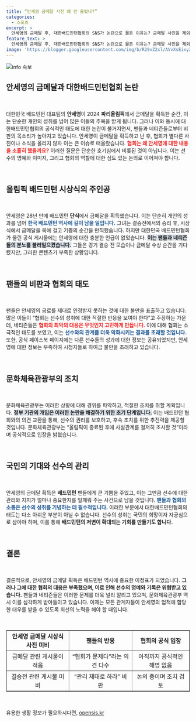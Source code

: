 ```yaml
---
title: “안세영 금메달 사진 왜 안 올렸나?”
categories:
  - 스포츠
excerpt: >
  안세영의 금메달 후, 대한배드민턴협회의 SNS가 논란으로 물든 이유는? 금메달 사진을 제외한 게시물에 팬들이 격앙된 반응을 보이고 있다!
feature_text: >
  안세영의 금메달 후, 대한배드민턴협회의 SNS가 논란으로 물든 이유는? 금메달 사진을 제외한 게시물에 팬들이 격앙된 반응을 보이고 있다!
image: 'https://blogger.googleusercontent.com/img/b/R29vZ2xl/AVvXsEixyZcFfHzMRdzZMjFBmAUKJYCLCGyLL1o632UiGVXcaFdKo_bkvkuCioo0uUKlGfBVcT3P84aROyZIXSBEx3Aw5nCQ3pTgDom1WDC4m8eifvWiAmWEEVb4x6G_l8C0QH225ldMjyaFvpxGEBGNO37VmDTDMHGhJPq73UglMfDca1-0aw/s1600/blogspot.png'
---
```


<p><img src="https://blogger.googleusercontent.com/img/b/R29vZ2xl/AVvXsEixyZcFfHzMRdzZMjFBmAUKJYCLCGyLL1o632UiGVXcaFdKo_bkvkuCioo0uUKlGfBVcT3P84aROyZIXSBEx3Aw5nCQ3pTgDom1WDC4m8eifvWiAmWEEVb4x6G_l8C0QH225ldMjyaFvpxGEBGNO37VmDTDMHGhJPq73UglMfDca1-0aw/s1600/blogspot.png" alt="info 속보" /></p>

<h2 data-ke-size="size26">안세영의 금메달과 대한배드민턴협회 논란</h2>

<p data-ke-size="size16">&nbsp;</p>

<p>대한민국 배드민턴 대표팀의 <b>안세영</b>이 2024 <b>파리올림픽</b>에서 금메달을 획득한 순간, 이는 단순한 개인의 성취를 넘어 많은 이들의 주목을 받게 됩니다. 그러나 이와 동시에 대한배드민턴협회의 공식적인 태도에 대한 논란이 불거지면서, 팬들과 네티즌들로부터 비판의 목소리가 높아지고 있습니다. 안세영이 금메달을 획득하고 난 후, 협회가 별다른 사진이나 소식을 올리지 않자 이는 큰 이슈로 떠올랐습니다. <b><span style="color: #ee2323;">협회는 왜 안세영에 대한 내용을 소홀히 했을까요?</span></b> 이러한 질문은 단순한 호기심에서 비롯된 것이 아닙니다. 이는 선수의 명예와 이미지, 그리고 협회의 역할에 대한 심도 있는 논의로 이어져야 합니다.</p>

<p data-ke-size="size16">&nbsp;</p>

<h2 data-ke-size="size26">올림픽 배드민턴 시상식의 주인공</h2>

<p data-ke-size="size16">&nbsp;</p>

<p>안세영은 28년 만에 배드민턴 <b>단식</b>에서 금메달을 획득했습니다. 이는 단순히 개인의 성과를 넘어 <b><span style="color: #1a5490;">한국 배드민턴 역사에 길이 남을 일입니다.</span></b> 그녀는 결승전에서의 승리 후, 시상식에서 금메달을 목에 걸고 기쁨의 순간을 만끽했습니다. 하지만 대한민국 배드민턴협회가 올린 공식 게시물에는 안세영에 대한 충분한 언급이 없었습니다. <b><span style="background-color: #21538527;">이는 팬들과 네티즌들의 분노를 불러일으켰습니다.</span></b> 그들은 경기 결승 전 모습이나 금메달 수상 순간을 기다렸지만, 그러한 콘텐츠가 부족한 상황입니다.</p>

<p data-ke-size="size16">&nbsp;</p>

<h2 data-ke-size="size26">팬들의 비판과 협회의 태도</h2>

<p data-ke-size="size16">&nbsp;</p>

<p>팬들은 안세영의 공로를 제대로 인정받지 못하는 것에 대한 불만을 표출하고 있습니다. 많은 이들이 “협회는 선수의 성취에 대한 적절한 반응을 보여야 한다”고 주장하는 가운데, 네티즌들은 <b><span style="color: #ee2323;">협회의 최악의 대응은 무엇인지 고민하게 만듭니다.</span></b> 이에 대해 협회는 소극적인 태도를 보였고, 이는 <b><span style="color: #1a5490;">선수와의 관계를 더욱 악화시키는 결과를 초래할 것입니다.</span></b> 또한, 공식 페이스북 페이지에는 다른 선수들의 성과에 대한 정보는 공유되었지만, 안세영에 대한 정보는 부족하여 시청자들로 하여금 불만을 초래하고 있습니다.</p>

<p data-ke-size="size16">&nbsp;</p>

<h2 data-ke-size="size26">문화체육관광부의 조치</h2>

<p data-ke-size="size16">&nbsp;</p>

<p>문화체육관광부는 이러한 상황에 대해 경위를 파악하고, 적절한 조치를 취할 계획입니다. <b><span style="background-color: #21538527;">정부 기관의 개입은 이러한 논란을 해결하기 위한 초기 단계입니다.</span></b> 이는 배드민턴 협회와의 의견 교환을 통해, 선수의 권리를 보호하고, 후속 조치를 위한 추진력을 제공할 것입니다. 문화체육관광부는 “올림픽이 종료된 후에 사실관계를 철저히 조사할 것”이라며 공식적으로 입장을 밝혔습니다.</p>

<p data-ke-size="size16">&nbsp;</p>

<h2 data-ke-size="size26">국민의 기대와 선수의 관리</h2>

<p data-ke-size="size16">&nbsp;</p>

<p>안세영의 금메달 획득은 <b>배드민턴</b> 팬들에게 큰 기쁨을 주었고, 이는 그만큼 선수에 대한 관리와 지지가 얼마나 중요한지를 일깨워 주는 사건으로 남을 것입니다. <b><span style="color: #1a5490;">팬들과 협회의 소통은 선수의 성취를 기념하는 데 필수적입니다.</span></b> 이러한 부분에서 대한배드민턴협회의 태도는 다소 아쉬운 부분이 아닐 수 없습니다. 선수의 성취는 국민의 희망이자 자긍심으로 삼아야 하며, 이를 통해 <b>배드민턴의 저변이 확대되는 기회를 만들기도 합니다.</b></p>

<p data-ke-size="size16">&nbsp;</p>

<h2 data-ke-size="size26">결론</h2>

<p data-ke-size="size16">&nbsp;</p>

<p>결론적으로, 안세영의 금메달 획득은 배드민턴 역사에 중요한 이정표가 되었습니다. <b>그러나 그에 대한 협회의 대응은 부족했으며, 이로 인해 선수의 명예와 기록은 위협받고 있습니다.</b> 팬들과 네티즌들은 이러한 문제를 더욱 널리 알리고 있으며, 문화체육관광부 역시 이를 심각하게 받아들이고 있습니다. 이제는 모든 관계자들이 안세영의 업적에 합당한 대우를 받을 수 있도록 최선의 노력을 해야 할 때입니다. </p>

<p data-ke-size="size16">&nbsp;</p>

<table style="text-align: center; width: 100%; border-collapse: collapse;" border="1">
<tr>
<td style="text-align: center; height: 17px;"><b>안세영 금메달 시상식 사진 미비</b></td>
<td style="text-align: center; height: 17px;"><b>팬들의 반응</b></td>
<td style="text-align: center; height: 17px;"><b>협회의 공식 입장</b></td>
</tr>
<tr>
<td style="height: 17px;">금메달 관련 게시물이 적음</td>
<td style="height: 17px;">“협회가 문제다”라는 의견 다수</td>
<td style="height: 17px;">아직까지 공식적인 해명 없음</td>
</tr>
<tr>
<td style="height: 17px;">결승전 관련 게시물 미비</td>
<td style="height: 17px;">“관리 제대로 하라” 비판</td>
<td style="height: 17px;">논의 중이며 조치 검토</td>
</tr>
</table>

<p data-ke-size="size16">&nbsp;</p>
유용한 생활 정보가 필요하시다면, <a href="https://opensis.kr" rel="dofollow">opensis.kr</a>


